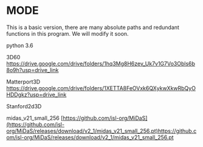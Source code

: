 # MODE
This is a basic version, there are many absolute paths and redundant functions in this program.
We will modify it soon.

python 3.6

3D60 https://drive.google.com/drive/folders/1hq3Mg8H6zev_Uk7v1G7Vo3Obls6b8o9h?usp=drive_link

Matterport3D https://drive.google.com/drive/folders/1XETTA8FeOVxk6QXykwXkwRbQyOHDDgkz?usp=drive_link

Stanford2d3D 

midas_v21_small_256 [https://github.com/isl-org/MiDaS](https://github.com/isl-org/MiDaS/releases/download/v2_1/midas_v21_small_256.pt)https://github.com/isl-org/MiDaS/releases/download/v2_1/midas_v21_small_256.pt
